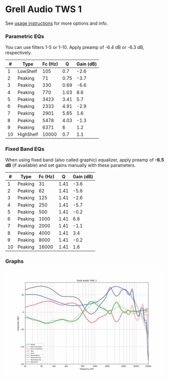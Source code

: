 # Grell Audio TWS 1
See [usage instructions](https://github.com/jaakkopasanen/AutoEq#usage) for more options and info.

### Parametric EQs
You can use filters 1-5 or 1-10. Apply preamp of -6.4 dB or -6.3 dB, respectively.

|   # | Type      |   Fc (Hz) |    Q |   Gain (dB) |
|-----|-----------|-----------|------|-------------|
|   1 | LowShelf  |       105 | 0.7  |        -2.6 |
|   2 | Peaking   |        71 | 0.75 |        -3.7 |
|   3 | Peaking   |       330 | 0.69 |        -6.6 |
|   4 | Peaking   |       770 | 1.03 |         8.6 |
|   5 | Peaking   |      3423 | 3.41 |         5.7 |
|   6 | Peaking   |      2333 | 4.91 |        -2.9 |
|   7 | Peaking   |      2901 | 5.65 |         1.6 |
|   8 | Peaking   |      5478 | 4.03 |        -1.3 |
|   9 | Peaking   |      6371 | 6    |         1.2 |
|  10 | HighShelf |     10000 | 0.7  |         1.1 |

### Fixed Band EQs
When using fixed band (also called graphic) equalizer, apply preamp of **-6.5 dB** (if available) and set gains manually with these parameters.

|   # | Type    |   Fc (Hz) |    Q |   Gain (dB) |
|-----|---------|-----------|------|-------------|
|   1 | Peaking |        31 | 1.41 |        -3.6 |
|   2 | Peaking |        62 | 1.41 |        -5.6 |
|   3 | Peaking |       125 | 1.41 |        -2.6 |
|   4 | Peaking |       250 | 1.41 |        -5.7 |
|   5 | Peaking |       500 | 1.41 |        -0.2 |
|   6 | Peaking |      1000 | 1.41 |         6.8 |
|   7 | Peaking |      2000 | 1.41 |        -1.1 |
|   8 | Peaking |      4000 | 1.41 |         3.4 |
|   9 | Peaking |      8000 | 1.41 |        -0.2 |
|  10 | Peaking |     16000 | 1.41 |         1.6 |

### Graphs
![](./Grell%20Audio%20TWS%201.png)
